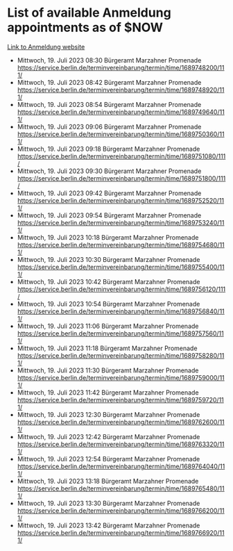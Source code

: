# List of available Anmeldung appointments as of $NOW
[Link to Anmeldung website](https://service.berlin.de/terminvereinbarung/termin/tag.php?termin=1&anliegen[]=120686&dienstleisterlist=122210,122217,327316,122219,327312,122227,327314,122231,327346,122243,327348,122254,122252,329742,122260,329745,122262,329748,122271,327278,122273,327274,122277,327276,330436,122280,327294,122282,327290,122284,327292,122291,327270,122285,327266,122286,327264,122296,327268,150230,329760,122297,327286,122294,327284,122312,329763,122314,329775,122304,327330,122311,327334,122309,327332,317869,122281,327352,122279,329772,122283,122276,327324,122274,327326,122267,329766,122246,327318,122251,327320,122257,327322,122208,327298,122226,327300&herkunft=http%3A%2F%2Fservice.berlin.de%2Fdienstleistung%2F120686%2F)
- Mittwoch, 19. Juli 2023 08:30 Bürgeramt Marzahner Promenade https://service.berlin.de/terminvereinbarung/termin/time/1689748200/111/
- Mittwoch, 19. Juli 2023 08:42 Bürgeramt Marzahner Promenade https://service.berlin.de/terminvereinbarung/termin/time/1689748920/111/
- Mittwoch, 19. Juli 2023 08:54 Bürgeramt Marzahner Promenade https://service.berlin.de/terminvereinbarung/termin/time/1689749640/111/
- Mittwoch, 19. Juli 2023 09:06 Bürgeramt Marzahner Promenade https://service.berlin.de/terminvereinbarung/termin/time/1689750360/111/
- Mittwoch, 19. Juli 2023 09:18 Bürgeramt Marzahner Promenade https://service.berlin.de/terminvereinbarung/termin/time/1689751080/111/
- Mittwoch, 19. Juli 2023 09:30 Bürgeramt Marzahner Promenade https://service.berlin.de/terminvereinbarung/termin/time/1689751800/111/
- Mittwoch, 19. Juli 2023 09:42 Bürgeramt Marzahner Promenade https://service.berlin.de/terminvereinbarung/termin/time/1689752520/111/
- Mittwoch, 19. Juli 2023 09:54 Bürgeramt Marzahner Promenade https://service.berlin.de/terminvereinbarung/termin/time/1689753240/111/
- Mittwoch, 19. Juli 2023 10:18 Bürgeramt Marzahner Promenade https://service.berlin.de/terminvereinbarung/termin/time/1689754680/111/
- Mittwoch, 19. Juli 2023 10:30 Bürgeramt Marzahner Promenade https://service.berlin.de/terminvereinbarung/termin/time/1689755400/111/
- Mittwoch, 19. Juli 2023 10:42 Bürgeramt Marzahner Promenade https://service.berlin.de/terminvereinbarung/termin/time/1689756120/111/
- Mittwoch, 19. Juli 2023 10:54 Bürgeramt Marzahner Promenade https://service.berlin.de/terminvereinbarung/termin/time/1689756840/111/
- Mittwoch, 19. Juli 2023 11:06 Bürgeramt Marzahner Promenade https://service.berlin.de/terminvereinbarung/termin/time/1689757560/111/
- Mittwoch, 19. Juli 2023 11:18 Bürgeramt Marzahner Promenade https://service.berlin.de/terminvereinbarung/termin/time/1689758280/111/
- Mittwoch, 19. Juli 2023 11:30 Bürgeramt Marzahner Promenade https://service.berlin.de/terminvereinbarung/termin/time/1689759000/111/
- Mittwoch, 19. Juli 2023 11:42 Bürgeramt Marzahner Promenade https://service.berlin.de/terminvereinbarung/termin/time/1689759720/111/
- Mittwoch, 19. Juli 2023 12:30 Bürgeramt Marzahner Promenade https://service.berlin.de/terminvereinbarung/termin/time/1689762600/111/
- Mittwoch, 19. Juli 2023 12:42 Bürgeramt Marzahner Promenade https://service.berlin.de/terminvereinbarung/termin/time/1689763320/111/
- Mittwoch, 19. Juli 2023 12:54 Bürgeramt Marzahner Promenade https://service.berlin.de/terminvereinbarung/termin/time/1689764040/111/
- Mittwoch, 19. Juli 2023 13:18 Bürgeramt Marzahner Promenade https://service.berlin.de/terminvereinbarung/termin/time/1689765480/111/
- Mittwoch, 19. Juli 2023 13:30 Bürgeramt Marzahner Promenade https://service.berlin.de/terminvereinbarung/termin/time/1689766200/111/
- Mittwoch, 19. Juli 2023 13:42 Bürgeramt Marzahner Promenade https://service.berlin.de/terminvereinbarung/termin/time/1689766920/111/

